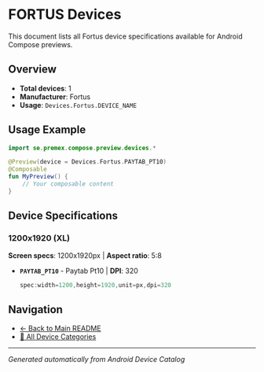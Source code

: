 # FORTUS Devices

This document lists all Fortus device specifications available for Android Compose previews.

## Overview

- **Total devices**: 1
- **Manufacturer**: Fortus
- **Usage**: `Devices.Fortus.DEVICE_NAME`

## Usage Example

```kotlin
import se.premex.compose.preview.devices.*

@Preview(device = Devices.Fortus.PAYTAB_PT10)
@Composable
fun MyPreview() {
    // Your composable content
}
```

## Device Specifications

### 1200x1920 (XL)

**Screen specs**: 1200x1920px | **Aspect ratio**: 5:8

- **`PAYTAB_PT10`** - Paytab Pt10 | **DPI**: 320
  ```kotlin
  spec:width=1200,height=1920,unit=px,dpi=320
  ```

## Navigation

- [← Back to Main README](../../README.md)
- [📱 All Device Categories](../README.md)

---
*Generated automatically from Android Device Catalog*
